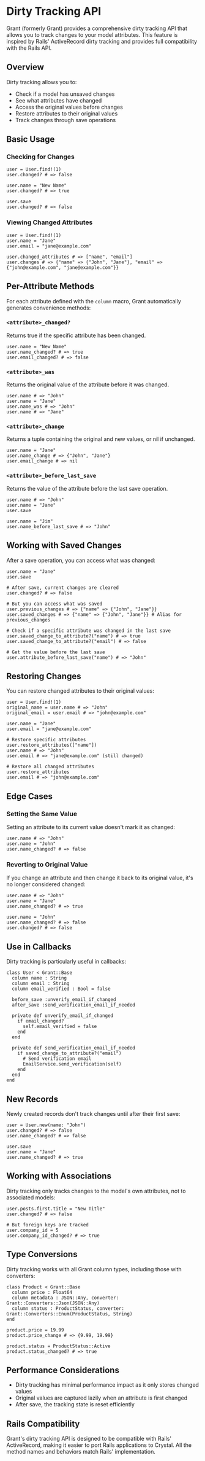 # Dirty Tracking API

Grant (formerly Grant) provides a comprehensive dirty tracking API that allows you to track changes to your model attributes. This feature is inspired by Rails' ActiveRecord dirty tracking and provides full compatibility with the Rails API.

## Overview

Dirty tracking allows you to:
- Check if a model has unsaved changes
- See what attributes have changed
- Access the original values before changes
- Restore attributes to their original values
- Track changes through save operations

## Basic Usage

### Checking for Changes

```crystal
user = User.find!(1)
user.changed? # => false

user.name = "New Name"
user.changed? # => true

user.save
user.changed? # => false
```

### Viewing Changed Attributes

```crystal
user = User.find!(1)
user.name = "Jane"
user.email = "jane@example.com"

user.changed_attributes # => ["name", "email"]
user.changes # => {"name" => {"John", "Jane"}, "email" => {"john@example.com", "jane@example.com"}}
```

## Per-Attribute Methods

For each attribute defined with the `column` macro, Grant automatically generates convenience methods:

### `<attribute>_changed?`

Returns true if the specific attribute has been changed.

```crystal
user.name = "New Name"
user.name_changed? # => true
user.email_changed? # => false
```

### `<attribute>_was`

Returns the original value of the attribute before it was changed.

```crystal
user.name # => "John"
user.name = "Jane"
user.name_was # => "John"
user.name # => "Jane"
```

### `<attribute>_change`

Returns a tuple containing the original and new values, or nil if unchanged.

```crystal
user.name = "Jane"
user.name_change # => {"John", "Jane"}
user.email_change # => nil
```

### `<attribute>_before_last_save`

Returns the value of the attribute before the last save operation.

```crystal
user.name # => "John"
user.name = "Jane"
user.save

user.name = "Jim"
user.name_before_last_save # => "John"
```

## Working with Saved Changes

After a save operation, you can access what was changed:

```crystal
user.name = "Jane"
user.save

# After save, current changes are cleared
user.changed? # => false

# But you can access what was saved
user.previous_changes # => {"name" => {"John", "Jane"}}
user.saved_changes # => {"name" => {"John", "Jane"}} # Alias for previous_changes

# Check if a specific attribute was changed in the last save
user.saved_change_to_attribute?("name") # => true
user.saved_change_to_attribute?("email") # => false

# Get the value before the last save
user.attribute_before_last_save("name") # => "John"
```

## Restoring Changes

You can restore changed attributes to their original values:

```crystal
user = User.find!(1)
original_name = user.name # => "John"
original_email = user.email # => "john@example.com"

user.name = "Jane"
user.email = "jane@example.com"

# Restore specific attributes
user.restore_attributes(["name"])
user.name # => "John"
user.email # => "jane@example.com" (still changed)

# Restore all changed attributes
user.restore_attributes
user.email # => "john@example.com"
```

## Edge Cases

### Setting the Same Value

Setting an attribute to its current value doesn't mark it as changed:

```crystal
user.name # => "John"
user.name = "John"
user.name_changed? # => false
```

### Reverting to Original Value

If you change an attribute and then change it back to its original value, it's no longer considered changed:

```crystal
user.name # => "John"
user.name = "Jane"
user.name_changed? # => true

user.name = "John"
user.name_changed? # => false
user.changed? # => false
```

## Use in Callbacks

Dirty tracking is particularly useful in callbacks:

```crystal
class User < Grant::Base
  column name : String
  column email : String
  column email_verified : Bool = false
  
  before_save :unverify_email_if_changed
  after_save :send_verification_email_if_needed
  
  private def unverify_email_if_changed
    if email_changed?
      self.email_verified = false
    end
  end
  
  private def send_verification_email_if_needed
    if saved_change_to_attribute?("email")
      # Send verification email
      EmailService.send_verification(self)
    end
  end
end
```

## New Records

Newly created records don't track changes until after their first save:

```crystal
user = User.new(name: "John")
user.changed? # => false
user.name_changed? # => false

user.save
user.name = "Jane"
user.name_changed? # => true
```

## Working with Associations

Dirty tracking only tracks changes to the model's own attributes, not to associated models:

```crystal
user.posts.first.title = "New Title"
user.changed? # => false

# But foreign keys are tracked
user.company_id = 5
user.company_id_changed? # => true
```

## Type Conversions

Dirty tracking works with all Grant column types, including those with converters:

```crystal
class Product < Grant::Base
  column price : Float64
  column metadata : JSON::Any, converter: Grant::Converters::Json(JSON::Any)
  column status : ProductStatus, converter: Grant::Converters::Enum(ProductStatus, String)
end

product.price = 19.99
product.price_change # => {9.99, 19.99}

product.status = ProductStatus::Active
product.status_changed? # => true
```

## Performance Considerations

- Dirty tracking has minimal performance impact as it only stores changed values
- Original values are captured lazily when an attribute is first changed
- After save, the tracking state is reset efficiently

## Rails Compatibility

Grant's dirty tracking API is designed to be compatible with Rails' ActiveRecord, making it easier to port Rails applications to Crystal. All the method names and behaviors match Rails' implementation.